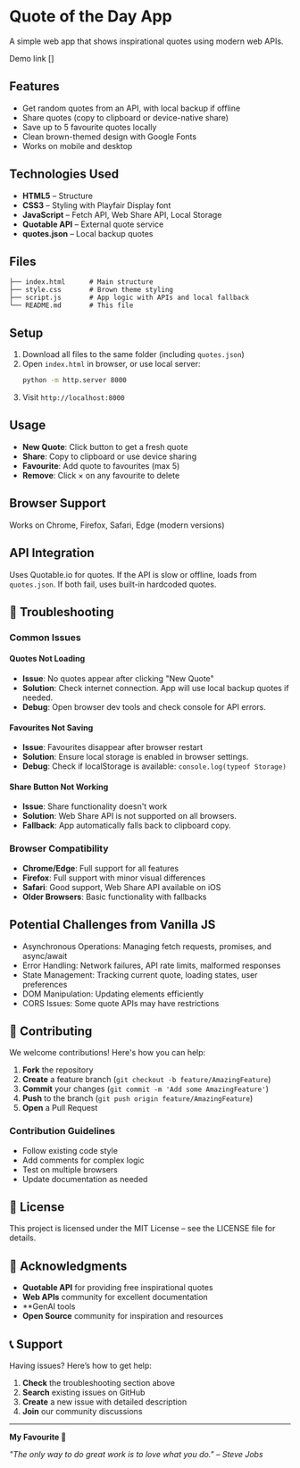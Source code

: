 # Quote of the Day App

A simple web app that shows inspirational quotes using modern web APIs.

Demo link []

## Features

- Get random quotes from an API, with local backup if offline
- Share quotes (copy to clipboard or device-native share)
- Save up to 5 favourite quotes locally
- Clean brown-themed design with Google Fonts
- Works on mobile and desktop

## Technologies Used

- **HTML5** – Structure
- **CSS3** – Styling with Playfair Display font
- **JavaScript** – Fetch API, Web Share API, Local Storage
- **Quotable API** – External quote service
- **quotes.json** – Local backup quotes

## Files

```
├── index.html      # Main structure
├── style.css       # Brown theme styling
├── script.js       # App logic with APIs and local fallback
└── README.md       # This file
```

## Setup

1. Download all files to the same folder (including `quotes.json`)
2. Open `index.html` in browser, or use local server:
   ```bash
   python -m http.server 8000
   ```
3. Visit `http://localhost:8000`

## Usage

- **New Quote**: Click button to get a fresh quote
- **Share**: Copy to clipboard or use device sharing  
- **Favourite**: Add quote to favourites (max 5)
- **Remove**: Click × on any favourite to delete

## Browser Support

Works on Chrome, Firefox, Safari, Edge (modern versions)

## API Integration

Uses Quotable.io for quotes.
If the API is slow or offline, loads from `quotes.json`.
If both fail, uses built-in hardcoded quotes.

## 🐛 Troubleshooting

### Common Issues

#### Quotes Not Loading
- **Issue**: No quotes appear after clicking "New Quote"
- **Solution**: Check internet connection. App will use local backup quotes if needed.
- **Debug**: Open browser dev tools and check console for API errors.

#### Favourites Not Saving
- **Issue**: Favourites disappear after browser restart
- **Solution**: Ensure local storage is enabled in browser settings.
- **Debug**: Check if localStorage is available: `console.log(typeof Storage)`

#### Share Button Not Working
- **Issue**: Share functionality doesn't work
- **Solution**: Web Share API is not supported on all browsers.
- **Fallback**: App automatically falls back to clipboard copy.

### Browser Compatibility
- **Chrome/Edge**: Full support for all features
- **Firefox**: Full support with minor visual differences
- **Safari**: Good support, Web Share API available on iOS
- **Older Browsers**: Basic functionality with fallbacks

## Potential Challenges from Vanilla JS

- Asynchronous Operations: Managing fetch requests, promises, and async/await
- Error Handling: Network failures, API rate limits, malformed responses
- State Management: Tracking current quote, loading states, user preferences
- DOM Manipulation: Updating elements efficiently
- CORS Issues: Some quote APIs may have restrictions

## 🤝 Contributing

We welcome contributions! Here's how you can help:

1. **Fork** the repository
2. **Create** a feature branch (`git checkout -b feature/AmazingFeature`)
3. **Commit** your changes (`git commit -m 'Add some AmazingFeature'`)
4. **Push** to the branch (`git push origin feature/AmazingFeature`)
5. **Open** a Pull Request

### Contribution Guidelines
- Follow existing code style
- Add comments for complex logic
- Test on multiple browsers
- Update documentation as needed

## 📄 License

This project is licensed under the MIT License – see the LICENSE file for details.

## 🙏 Acknowledgments

- **Quotable API** for providing free inspirational quotes
- **Web APIs** community for excellent documentation
- **GenAI tools
- **Open Source** community for inspiration and resources

## 📞 Support

Having issues? Here’s how to get help:

1. **Check** the troubleshooting section above
2. **Search** existing issues on GitHub
3. **Create** a new issue with detailed description
4. **Join** our community discussions

---

**My Favourite 🎉** 

*"The only way to do great work is to love what you do." – Steve Jobs*


